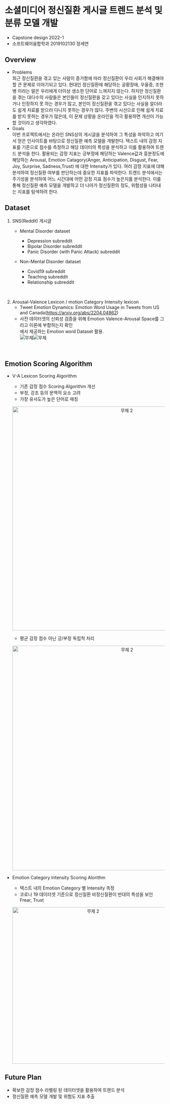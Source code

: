 # 소셜미디어 정신질환 게시글 트렌드 분석 및 분류 모델 개발
* Capstone design 2022-1
* 소프트웨어융합학과 2019102130 정세연

## Overview<br>
* Problems<br>
  최근 정신질환을 겪고 있는 사람이 증가함에 따라 정신질환이 우리 사회가 해결해야 할 큰 문제로 이야기되고 있다. 
 현대인 정신질환에 해당하는 공황장애, 우울증, 조현병 이라는 말은 우리에게 더이상 생소한 단어로 느껴지지 않는다. 
 하지만 정신질환을 겪는 대다수의 사람들은 본인들이 정신질환을 갖고 있다는 사실을 인지하지 못하거나 인정하지 못 하는 경우가 많고, 본인이 정신질환을 겪고 있다는 사실을 알더라도 쉽게 치료를 받으러 다니지 못하는 경우가 많다. 주변의 시선으로 인해 쉽게 치료를 받지 못하는 경우가 많은데, 이 문제 상황을 온라인을 적극 활용하면 개선이 가능할 것이라고 생각하였다.
 * Goals<br>
 이번 프로젝트에서는 온라인 SNS상의 게시글을 분석하여 그 특성을 파악하고 여기서 얻은 인사이트를 바탕으로 정신질환 예측 모델을 개발한다. 
 텍스트 내의 감정 지표를 기준으로 점수를 측정하고 해당 데이터의 특성을 분석하고 이를 활용하여 트렌드 분석을 한다. 
 활용되는 감정 지표는 긍부정에 해당하는 Valence값과 흥분정도에 해당하는 Arousal, Emotion Catagory(Anger, Anticipation, Disgust, Fear, Joy, Surprise, Sadness,Trust) 에 대한 Intensity가 있다. 
여러 감정 지표에 대해 분석하여 정신질환 여부를 판단하는데 중요한 지표를 파악한다. 트렌드 분석에서는 주기성을 분석하여 어느 시간대에 어떤 감정 지표 점수가 높은지를 분석한다.
 이를 통해 정신질환 예측 모델을 개발하고 더 나아가 정신질환의 정도, 위험성을 나타내는 지표를 탐색하려 한다.

## Dataset
1. SNS(Reddit) 게시글<br>
    - Mental Disorder dataset
      * Depression subreddit 
      * Bipolar Disorder subreddit
      * Panic Disorder (with Panic Attack) subreddit
      
    - Non-Mental Disorder dataset
      * Covid19 subreddit
      * Teaching subreddit
      * Relationship subreddit
<br>

2. Arousal-Valence Lexicon / motion Category Intensity lexicon<br>
    - Tweet Emotion Dynamics: Emotion Word Usage in Tweets from US and Canada(https://arxiv.org/abs/2204.04862)
    - 사전 데이터셋의 신뢰성 검증을 위해 Emotion Valence-Arousal Space를 그리고 이론에 부합하는지 확인
    <br>에서 제공하는 Emotion word Dataset 활용.
    <br>![무제](https://user-images.githubusercontent.com/65614582/174294352-9e881386-4301-4f33-91c6-1192b6e0824e.png)![무제](https://user-images.githubusercontent.com/65614582/174294377-e6bb28f5-0e37-4ad9-bbf9-498a2143ec1c.png)
<br>

## Emotion Scoring Algorithm<br>
* V-A Lexicon Scoring Algorithm<br>
    - 기존 감정 점수 Scoring Algorithm 개선
    - 부정, 강조 등의 문맥적 요소 고려
    - 가장 유사도가 높은 단어로 매칭
  
  <p align="center"><img width="705" alt="무제 2" src="https://user-images.githubusercontent.com/65614582/174298698-84c0bc38-098b-43c5-afb0-f7efdceebf9e.png">
  
    - 평균 감정 점수 아닌 긍/부정 독립적 처리
  <p align="center"><img width="707" alt="무제 2" src="https://user-images.githubusercontent.com/65614582/174299225-6d8942d4-bcf9-4f95-a1d6-1aeecb3f287d.png">


*  Emotion Category Intensity Scoring Alorithm<br>
    - 텍스트 내의 Emotion Category 별 Intensity 측정
    - 코로나 19 데이터셋 기준으로 정신질환 비정신질환이 반대의 특성을 보인 Frear, Trust
    
    <p align="center"><img width="493" alt="무제 2" src="https://user-images.githubusercontent.com/65614582/174300202-32db4a4b-7298-4a23-9606-07a2734695a2.png"><br>

## Future Plan<br>
* 확보한 감정 점수 라벨링 된 데이터셋을 활용하여 트렌드 분석
* 정신질환 예측 모델 개발 및 위험도 지표 추출



